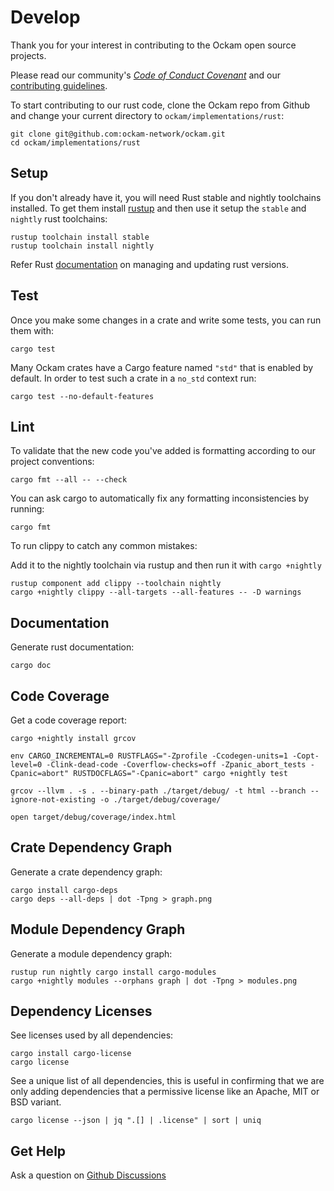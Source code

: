 # Develop

Thank you for your interest in contributing to the Ockam open source projects.

Please read our community's [*Code of Conduct Covenant*][conduct] and
our [contributing guidelines][contributing].

To start contributing to our rust code, clone the Ockam repo from Github and
change your current directory to `ockam/implementations/rust`:

```
git clone git@github.com:ockam-network/ockam.git
cd ockam/implementations/rust
```

## Setup

If you don't already have it, you will need Rust stable and nightly toolchains
installed. To get them install [rustup](https://rustup.rs) and then use it
setup the `stable` and `nightly` rust toolchains:

```
rustup toolchain install stable
rustup toolchain install nightly
```

Refer Rust [documentation][rustup-manage-versions] on managing and
updating rust versions.

## Test

Once you make some changes in a crate and write some tests, you can run them
with:

```
cargo test
```

Many Ockam crates have a Cargo feature named `"std"` that is enabled by default.
In order to test such a crate in a `no_std` context run:

```
cargo test --no-default-features
```

## Lint

To validate that the new code you've added is formatting according to
our project conventions:

```
cargo fmt --all -- --check
```

You can ask cargo to automatically fix any formatting inconsistencies
by running:

```
cargo fmt
```

To run clippy to catch any common mistakes:

Add it to the nightly toolchain via rustup and then run it with `cargo +nightly`

```
rustup component add clippy --toolchain nightly
cargo +nightly clippy --all-targets --all-features -- -D warnings
```

## Documentation

Generate rust documentation:

```
cargo doc
```

## Code Coverage

Get a code coverage report:

```
cargo +nightly install grcov

env CARGO_INCREMENTAL=0 RUSTFLAGS="-Zprofile -Ccodegen-units=1 -Copt-level=0 -Clink-dead-code -Coverflow-checks=off -Zpanic_abort_tests -Cpanic=abort" RUSTDOCFLAGS="-Cpanic=abort" cargo +nightly test

grcov --llvm . -s . --binary-path ./target/debug/ -t html --branch --ignore-not-existing -o ./target/debug/coverage/

open target/debug/coverage/index.html
```

## Crate Dependency Graph

Generate a crate dependency graph:

```
cargo install cargo-deps
cargo deps --all-deps | dot -Tpng > graph.png
```

## Module Dependency Graph

Generate a module dependency graph:

```
rustup run nightly cargo install cargo-modules
cargo +nightly modules --orphans graph | dot -Tpng > modules.png
```

## Dependency Licenses

See licenses used by all dependencies:

```
cargo install cargo-license
cargo license
```

See a unique list of all dependencies, this is useful in confirming that
we are only adding dependencies that a permissive license like an
Apache, MIT or BSD variant.

```
cargo license --json | jq ".[] | .license" | sort | uniq
```

## Get Help

Ask a question on [Github Discussions](https://github.com/ockam-network/ockam/discussions)



[conduct]: https://www.ockam.io/learn/how-to-guides/high-performance-team/conduct
[contributing]: https://www.ockam.io/learn/how-to-guides/contributing/CONTRIBUTING
[rustup-manage-versions]: https://doc.rust-lang.org/nightly/edition-guide/rust-2018/rustup-for-managing-rust-versions.html#rustup-for-managing-rust-versions
